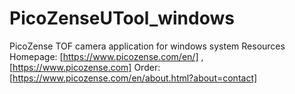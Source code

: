 # PicoZenseUTool_windows

PicoZense TOF camera application for windows system
Resources
Homepage: [https://www.picozense.com/en/] , [https://www.picozense.com]
Order: [https://www.picozense.com/en/about.html?about=contact]
